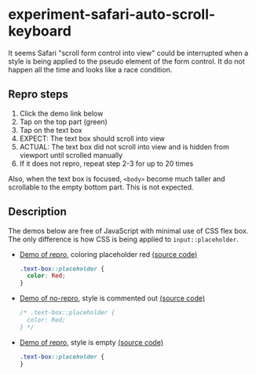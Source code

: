 # experiment-safari-auto-scroll-keyboard

It seems Safari "scroll form control into view" could be interrupted when a style is being applied to the pseudo element of the form control. It do not happen all the time and looks like a race condition.

## Repro steps

1. Click the demo link below
2. Tap on the top part (green)
3. Tap on the text box
4. EXPECT: The text box should scroll into view
5. ACTUAL: The text box did not scroll into view and is hidden from viewport until scrolled manually
6. If it does not repro, repeat step 2-3 for up to 20 times

Also, when the text box is focused, `<body>` become much taller and scrollable to the empty bottom part. This is not expected.

## Description

The demos below are free of JavaScript with minimal use of CSS flex box. The only difference is how CSS is being applied to `input::placeholder`.

- [Demo of repro](https://compulim.github.io/experiment-safari-auto-scroll-keyboard/index3.html), coloring placeholder red [(source code)](https://github.com/compulim/experiment-safari-auto-scroll-keyboard/blob/main/public/index3.html)
  ```css
  .text-box::placeholder {
    color: Red;
  }
  ```
- [Demo of no-repro](https://compulim.github.io/experiment-safari-auto-scroll-keyboard/index4.html), style is commented out [(source code)](https://github.com/compulim/experiment-safari-auto-scroll-keyboard/blob/main/public/index4.html)
  ```css
  /* .text-box::placeholder {
    color: Red;
  } */
  ```
- [Demo of repro](https://compulim.github.io/experiment-safari-auto-scroll-keyboard/index5.html), style is empty [(source code)](https://github.com/compulim/experiment-safari-auto-scroll-keyboard/blob/main/public/index5.html)
  ```css
  .text-box::placeholder {
  }
  ```
